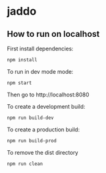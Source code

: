 # jaddo

## How to run on localhost

First install dependencies:

```sh
npm install
```

To run in dev mode mode:

```sh
npm start
```

Then go to http://localhost:8080

To create a development build:

```sh
npm run build-dev
```

To create a production build:

```sh
npm run build-prod
```

To remove the dist directory

```sh
npm run clean
```
